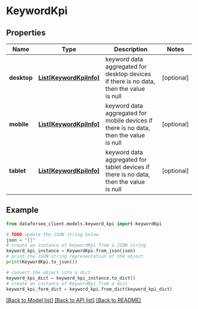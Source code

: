 # KeywordKpi


## Properties

Name | Type | Description | Notes
------------ | ------------- | ------------- | -------------
**desktop** | [**List[KeywordKpiInfo]**](KeywordKpiInfo.md) | keyword data aggregated for desktop devices if there is no data, then the value is null | [optional] 
**mobile** | [**List[KeywordKpiInfo]**](KeywordKpiInfo.md) | keyword data aggregated for mobile devices if there is no data, then the value is null | [optional] 
**tablet** | [**List[KeywordKpiInfo]**](KeywordKpiInfo.md) | keyword data aggregated for tablet devices if there is no data, then the value is null | [optional] 

## Example

```python
from dataforseo_client.models.keyword_kpi import KeywordKpi

# TODO update the JSON string below
json = "{}"
# create an instance of KeywordKpi from a JSON string
keyword_kpi_instance = KeywordKpi.from_json(json)
# print the JSON string representation of the object
print(KeywordKpi.to_json())

# convert the object into a dict
keyword_kpi_dict = keyword_kpi_instance.to_dict()
# create an instance of KeywordKpi from a dict
keyword_kpi_form_dict = keyword_kpi.from_dict(keyword_kpi_dict)
```
[[Back to Model list]](../README.md#documentation-for-models) [[Back to API list]](../README.md#documentation-for-api-endpoints) [[Back to README]](../README.md)


